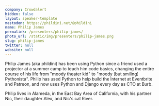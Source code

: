 ```yaml
---
company: Crowdalert
hidden: false
layout: speaker-template
mastodon: https://phildini.net/@phildini
name: Philip James
permalink: /presenters/philip-james/
photo_url: /static/img/presenters/philip-james.png
slug: philip-james
twitter: null
website: null
---
```


Philip James (aka phildini) has been using Python since a friend used a projector at a summer camp to teach him code basics, changing the entire course of his life from "moody theater kid" to "moody (but smiling) Pythonista". Philip has used Python to help build the Internet at Eventbrite and Patreon, and now uses Python and Django every day as CTO at Burb.

Philip lives in Alameda, in the East Bay Area of California, with his partner Nic, their daughter Alex, and Nic's cat River.
